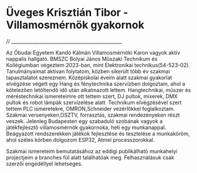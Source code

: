 # Üveges Krisztián Tibor - Villamosmérnök gyakornok

 // _______________________________________________

  Az Óbudai Egyetem Kandó Kálmán Villamosmérnöki Karon vagyok aktív nappalis hallgató. BMSZC Bolyai János Műszaki Technikum és Kollégiumban végeztem 2023-ban, mint Elektronikai technikus(54-523-02).
Tanulmányaimat aktívan folytatom, közben sikerült több év szakmai tapasztalatot szereznem. Középiskolai éveim alatt szakmai gyakorlat elvégzése végett egy Hang és fénytechnika szervízben dolgoztam, ahol a kötelezően letöltendő idő után alkalmazott lettem. Hangtechnikai, műszer és méréstechnikai ismereteimre ott tettem szert, DJ pultok, mixerek, DMX pultok és robot lámpák szervízelése alatt. Technikum elvégzésével szert tettem PLC ismeretekre, OMRON,Schneider vezérlőkkel foglalkoztam. Szakmai versenyeken,OSZTV, forrasztás, szakmai rendezényeken részt veszek. Jelenleg Budapesten egy szabaduló szobának vagyok a játékfejlesztő villamosmérnök gyakornoka, heti egy munkanappal. Beágyazott rendszerekken játékok fejlesztése és tesztelése a  munkaköröm, ahol széles körben dolgozom ESP32, Atmel processzorokkal. 

Szakmai ismereteim bemutatásához az eddigi publikálható munkahelyi projectjeim a branches fül alatt találhatóak meg. Felhasználásuk csak szerzői engedéllyel lehetséges. 
